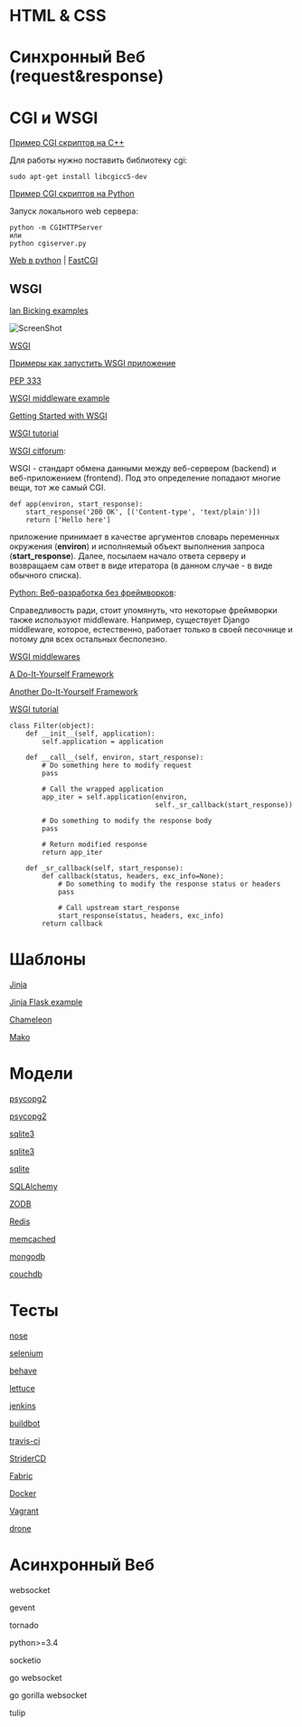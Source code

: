 HTML & CSS
==========



Синхронный Веб (request&response)
=================================
CGI и WSGI
==========

[Пример CGI скриптов на C++](http://www.tutorialspoint.com/cplusplus/cpp_web_programming.htm "Title")

Для работы нужно поставить библиотеку cgi:

    sudo apt-get install libcgicc5-dev


[Пример CGI скриптов на Python](http://www.tutorialspoint.com/python/python_cgi_programming.htm "Title")

Запуск локального web сервера:


    python -m CGIHTTPServer
    или
    python cgiserver.py

 [Web в python](http://docs.python.org/2/howto/webservers.html)
| [FastCGI](http://flask.pocoo.org/docs/deploying/fastcgi/)

WSGI
----

[Ian Bicking examples](http://svn.colorstudy.com/home/ianb/)

![ScreenShot](https://raw.github.com/iitwebdev/lectures/master/WSGI/ianb/wsgi-tutorial/diagram.png)

[WSGI](http://wsgi.readthedocs.org/en/latest/)

[Примеры как запустить WSGI приложение](http://flask.pocoo.org/docs/deploying/wsgi-standalone/)

[PEP 333](http://legacy.python.org/dev/peps/pep-0333/)

[WSGI middleware example](http://ivory.idyll.org/articles/wsgi-intro/what-is-wsgi.html)

[Getting Started with WSGI](http://lucumr.pocoo.org/2007/5/21/getting-started-with-wsgi/)

[WSGI tutorial](http://webpython.codepoint.net/wsgi_tutorial)

[WSGI citforum](http://citforum.ru/programming/python/wsgi/):

WSGI - стандарт обмена данными между веб-сервером (backend) и веб-приложением (frontend). Под это определение попадают многие вещи, тот же самый CGI.

    def app(environ, start_response):
        start_response('200 OK', [('Content-type', 'text/plain')])
        return ['Hello here']
        
приложение принимает в качестве аргументов словарь переменных окружения (**environ**) и исполняемый объект выполнения запроса (**start_response**). Далее, посылаем начало ответа серверу и возвращаем сам ответ в виде итератора (в данном случае - в виде обычного списка).

[Python: Веб-разработка без фреймворков](http://maluke.com/old/webdev):

Справедливость ради, стоит упомянуть, что некоторые фреймворки также используют middleware. Например, существует Django middleware, которое, естественно, работает только в своей песочнице и потому для всех остальных бесполезно.

[WSGI middlewares](http://wsgi.readthedocs.org/en/latest/libraries.html)

[A Do-It-Yourself Framework](http://pythonpaste.org/do-it-yourself-framework.html)

[Another Do-It-Yourself Framework](http://webob.readthedocs.org/en/latest/do-it-yourself.html)

[WSGI tutorial](http://archimedeanco.com/wsgi-tutorial/#)


    class Filter(object):
        def __init__(self, application):
            self.application = application
            
        def __call__(self, environ, start_response):
            # Do something here to modify request
            pass
            
            # Call the wrapped application
            app_iter = self.application(environ, 
                                        self._sr_callback(start_response))
            
            # Do something to modify the response body
            pass
            
            # Return modified response
            return app_iter
            
        def _sr_callback(self, start_response):
            def callback(status, headers, exc_info=None):
                # Do something to modify the response status or headers
                pass
            
                # Call upstream start_response
                start_response(status, headers, exc_info)
            return callback
            
Шаблоны
=======

[Jinja](http://jinja.pocoo.org/)

[Jinja Flask example](http://www.realpython.com/blog/python/primer-on-jinja-templating/)

[Chameleon](http://chameleon.readthedocs.org/en/latest//)

[Mako](http://www.makotemplates.org/)


Модели
======

[psycopg2](http://pythonhosted.org//psycopg2/)

[psycopg2](http://initd.org/psycopg/)


[sqlite3](http://docs.python.org/2/library/sqlite3.html)

[sqlite3](http://zetcode.com/db/sqlitepythontutorial/)

[sqlite](http://www.tutorialspoint.com/sqlite/sqlite_python.htm)

[SQLAlchemy](http://www.sqlalchemy.org/)

[ZODB](http://www.zodb.org/en/latest/)

[Redis](http://redis.io/)

[memcached](http://memcached.org/)

[mongodb](https://www.mongodb.org/)

[couchdb](http://couchdb.apache.org/)

Тесты
=====

[nose](https://nose.readthedocs.org/en/latest/)

[selenium](http://docs.seleniumhq.org/)

[behave](https://github.com/behave/behave)

[lettuce](https://github.com/gabrielfalcao/lettuce)

[jenkins](http://jenkins-ci.org/)

[buildbot](http://buildbot.net/)

[travis-ci](https://travis-ci.org/)

[StriderCD](http://stridercd.com/)

[Fabric](http://docs.fabfile.org/en/1.8/)

[Docker](https://www.docker.io/)

[Vagrant](http://www.vagrantup.com/)

[drone](https://github.com/drone/drone)

Асинхронный Веб
===============

websocket

gevent

tornado

python>=3.4

socketio

go websocket

go gorilla websocket

tulip
